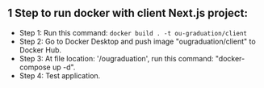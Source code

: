 ## 1 Step to run docker with client Next.js project:
- Step 1: Run this command: `docker build . -t ou-graduation/client`
- Step 2: Go to Docker Desktop and push image "ougraduation/client" to Docker Hub.
- Step 3: At file location: '/ougraduation', run this command: "docker-compose up -d".
- Step 4: Test application.